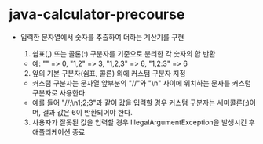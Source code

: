 # java-calculator-precourse

* 입력한 문자열에서 숫자를 추출하여 더하는 계산기를 구현

  1. 쉼표(,) 또는 콜론(:) 구분자를 기준으로 분리한 각 숫자의 합 반환
    - 예: "" => 0, "1,2" => 3, "1,2,3" => 6, "1,2:3" => 6
  
   2.  앞의 기본 구분자(쉼표, 콜론) 외에 커스텀 구분자 지정
   - 커스텀 구분자는 문자열 앞부분의 "//"와 "\n" 사이에 위치하는 문자를 커스텀 구분자로 사용한다.
   - 예를 들어 "//;\n1;2;3"과 같이 값을 입력할 경우 커스텀 구분자는 세미콜론(;)이며, 결과 값은 6이 반환되어야 한다.
  
  3. 사용자가 잘못된 값을 입력할 경우 IllegalArgumentException을 발생시킨 후 애플리케이션 종료